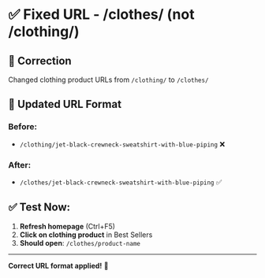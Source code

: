 # ✅ Fixed URL - /clothes/ (not /clothing/)

## 🔧 **Correction**
Changed clothing product URLs from `/clothing/` to `/clothes/`

## 📝 **Updated URL Format**

### Before:
- `/clothing/jet-black-crewneck-sweatshirt-with-blue-piping` ❌

### After:
- `/clothes/jet-black-crewneck-sweatshirt-with-blue-piping` ✅

## ✅ **Test Now:**

1. **Refresh homepage** (Ctrl+F5)
2. **Click on clothing product** in Best Sellers
3. **Should open**: `/clothes/product-name`

---

**Correct URL format applied!** 🎉

